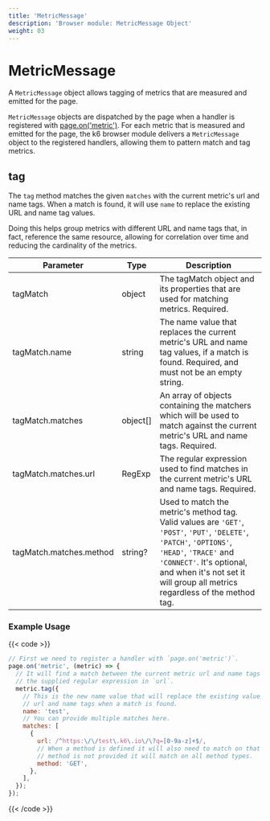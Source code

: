 ```yaml
---
title: 'MetricMessage'
description: 'Browser module: MetricMessage Object'
weight: 03
---
```


# MetricMessage

A `MetricMessage` object allows tagging of metrics that are measured and emitted for the page.

`MetricMessage` objects are dispatched by the page when a handler is registered with [page.on('metric')](https://grafana.com/docs/k6/<K6_VERSION>/javascript-api/k6-browser/page/on). For each metric that is measured and emitted for the page, the k6 browser module delivers a `MetricMessage` object to the registered handlers, allowing them to pattern match and tag metrics.

## tag

The `tag` method matches the given `matches` with the current metric's url and name tags. When a match is found, it will use `name` to replace the existing URL and name tag values.

Doing this helps group metrics with different URL and name tags that, in fact, reference the same resource, allowing for correlation over time and reducing the cardinality of the metrics.

<TableWithNestedRows>

| Parameter               | Type     | Description                                                                                                                                                                                                                                               |
| ----------------------- | -------- | --------------------------------------------------------------------------------------------------------------------------------------------------------------------------------------------------------------------------------------------------------- |
| tagMatch                | object   | The tagMatch object and its properties that are used for matching metrics. Required.                                                                                                                                                                      |
| tagMatch.name           | string   | The name value that replaces the current metric's URL and name tag values, if a match is found. Required, and must not be an empty string.                                                                                                                |
| tagMatch.matches        | object[] | An array of objects containing the matchers which will be used to match against the current metric's URL and name tags. Required.                                                                                                                         |
| tagMatch.matches.url    | RegExp   | The regular expression used to find matches in the current metric's URL and name tags. Required.                                                                                                                                                          |
| tagMatch.matches.method | string?  | Used to match the metric's method tag. Valid values are `'GET'`, `'POST'`, `'PUT'`, `'DELETE'`, `'PATCH'`, `'OPTIONS'`, `'HEAD'`, `'TRACE'` and `'CONNECT'`. It's optional, and when it's not set it will group all metrics regardless of the method tag. |

</TableWithNestedRows>

### Example Usage

{{< code >}}

<!-- eslint-skip-->

```javascript
// First we need to register a handler with `page.on('metric')`.
page.on('metric', (metric) => {
  // It will find a match between the current metric url and name tags against
  // the supplied regular expression in `url`.
  metric.tag({
    // This is the new name value that will replace the existing value in the
    // url and name tags when a match is found.
    name: 'test',
    // You can provide multiple matches here.
    matches: [
      {
        url: /^https:\/\/test\.k6\.io\/\?q=[0-9a-z]+$/,
        // When a method is defined it will also need to match on that too. If a
        // method is not provided it will match on all method types.
        method: 'GET',
      },
    ],
  });
});
```

{{< /code >}}
